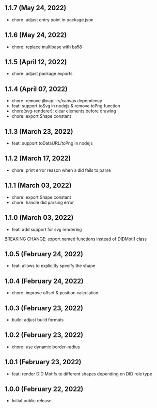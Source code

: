 ## 1.1.7 (May 24, 2022)

- chore: adjust entry point in package.json

## 1.1.6 (May 24, 2022)

- chore: replace multibase with bs58

## 1.1.5 (April 12, 2022)

- chore: adjust package exports

## 1.1.4 (April 07, 2022)

- chore: remove @napi-rs/canvas dependency
- feat: support toSvg in nodejs & remove toPng function
- chore(svg-renderer): clear elements before drawing
- chore: export Shape constant

## 1.1.3 (March 23, 2022)

- feat: support toDataURL/toPng in nodejs

## 1.1.2 (March 17, 2022)

- chore: print error reason when a did fails to parse

## 1.1.1 (March 03, 2022)

- chore: export Shape constant
- chore: handle did parsing error

## 1.1.0 (March 03, 2022)

- feat: add support for svg rendering  

BREAKING CHANGE: export named functions instead of DIDMotif class

## 1.0.5 (February 24, 2022)

- feat: allows to explicitly specify the shape

## 1.0.4 (February 24, 2022)

- chore: improve offset & position calculation

## 1.0.3 (February 23, 2022)

- build: adjust build formats

## 1.0.2 (February 23, 2022)

- chore: use dynamic border-radius

## 1.0.1 (February 23, 2022)

- feat: render DID Motifs to different shapes depending on DID role type

## 1.0.0 (February 22, 2022)

- Initial public release

